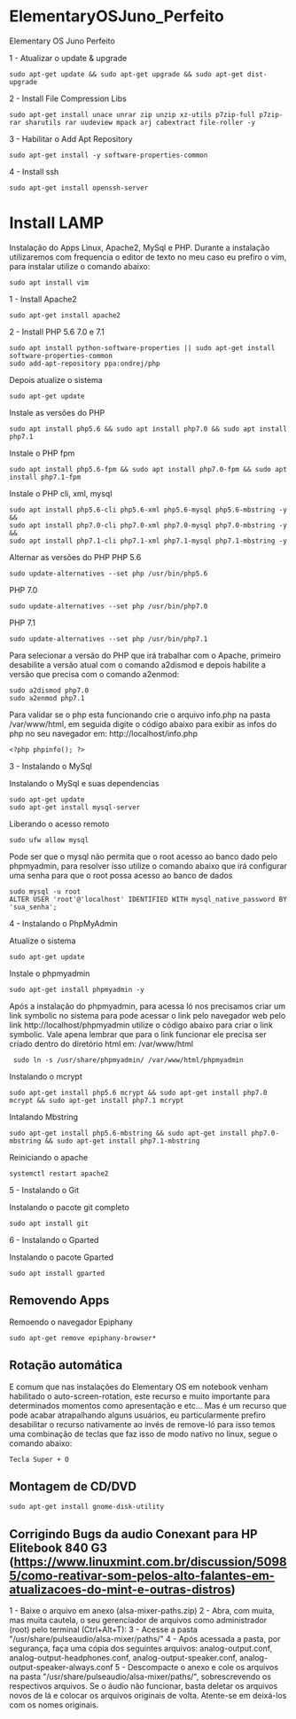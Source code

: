# ElementaryOSJuno_Perfeito
Elementary OS Juno Perfeito 

1 - Atualizar o update & upgrade
```shell
sudo apt-get update && sudo apt-get upgrade && sudo apt-get dist-upgrade
```

2 - Install File Compression Libs
```shell
sudo apt-get install unace unrar zip unzip xz-utils p7zip-full p7zip-rar sharutils rar uudeview mpack arj cabextract file-roller -y
```

3 - Habilitar o Add Apt Repository
```shell
sudo apt-get install -y software-properties-common
```

4 - Install ssh
```shell
sudo apt-get install openssh-server
```

# Install LAMP
Instalação do Apps Linux, Apache2, MySql e PHP.
Durante a instalação utilizaremos com frequencia o editor de texto no meu caso eu prefiro o vim, para instalar utilize o comando abaixo:

```shell
sudo apt install vim
```


1 - Install Apache2
```shell
sudo apt-get install apache2
```
2 - Install PHP 5.6 7.0 e 7.1
```shell
sudo apt install python-software-properties || sudo apt-get install software-properties-common
sudo add-apt-repository ppa:ondrej/php
```

Depois atualize o sistema
```shell
sudo apt-get update
```

Instale as versões do PHP
```shell
sudo apt install php5.6 && sudo apt install php7.0 && sudo apt install php7.1
```

Instale o PHP fpm
```shell
sudo apt install php5.6-fpm && sudo apt install php7.0-fpm && sudo apt install php7.1-fpm
```

Instale o PHP cli, xml, mysql
```shell
sudo apt install php5.6-cli php5.6-xml php5.6-mysql php5.6-mbstring -y &&
sudo apt install php7.0-cli php7.0-xml php7.0-mysql php7.0-mbstring -y &&
sudo apt install php7.1-cli php7.1-xml php7.1-mysql php7.1-mbstring -y 
```

Alternar as versões do PHP
PHP 5.6
```shell
sudo update-alternatives --set php /usr/bin/php5.6
```

PHP 7.0
```shell
sudo update-alternatives --set php /usr/bin/php7.0
```

PHP 7.1
```shell
sudo update-alternatives --set php /usr/bin/php7.1
```

Para selecionar a versão do PHP que irá trabalhar com o Apache, primeiro desabilite a versão atual com o comando a2dismod e depois habilite a versão que precisa com o comando a2enmod:
```shell
sudo a2dismod php7.0
sudo a2enmod php7.1
```

Para validar se o php esta funcionando crie o arquivo info.php na pasta /var/www/html, em seguida digite o código abaixo para exibir as infos do php no seu navegador em: http://localhost/info.php

```shell
<?php phpinfo(); ?>
```

3 - Instalando o MySql 

Instalando o MySql e suas dependencias 
```shell
sudo apt-get update
sudo apt-get install mysql-server
```
Liberando o acesso remoto
```shell
sudo ufw allow mysql
```
Pode ser que o mysql não permita que o root acesso ao banco dado pelo phpmyadmin, para resolver isso utilize o comando abaixo que irá configurar uma senha para que o root possa acesso ao banco de dados 

```shell
sudo mysql -u root
ALTER USER 'root'@'localhost' IDENTIFIED WITH mysql_native_password BY 'sua_senha'; 
```
4 - Instalando o PhpMyAdmin

Atualize o sistema 
```shell
sudo apt-get update
```

Instale o phpmyadmin
```shell 
sudo apt-get install phpmyadmin -y
```

Após a instalação do phpmyadmin, para acessa ló nos precisamos criar um link symbolic no sistema para pode acessar o link pelo navegador web pelo link http://localhost/phpmyadmin utilize o código abaixo para criar o link symbolic. Vale apena lembrar que para o link funcionar ele precisa ser criado dentro do diretório html em: /var/www/html

```shell 
 sudo ln -s /usr/share/phpmyadmin/ /var/www/html/phpmyadmin 
```



Instalando o mcrypt
```shell
sudo apt-get install php5.6 mcrypt && sudo apt-get install php7.0 mcrypt && sudo apt-get install php7.1 mcrypt 
```

Intalando Mbstring
```shell
sudo apt-get install php5.6-mbstring && sudo apt-get install php7.0-mbstring && sudo apt-get install php7.1-mbstring 
```

Reiniciando o apache
```shell
systemctl restart apache2
```

5 - Instalando o Git 

Instalando o pacote git completo
```shell
sudo apt install git
```

6 - Instalando o Gparted

Instalando o pacote Gparted 
```shell
sudo apt install gparted
```

## Removendo Apps

Remoendo o navegador Epiphany
```shell
sudo apt-get remove epiphany-browser*
```

## Rotação automática 

E comum que nas instalações do Elementary OS em notebook venham habilitado o auto-screen-rotation, este recurso e muito importante para determinados momentos como apresentação e etc... Mas é um recurso que pode acabar atrapalhando alguns usuários, eu particularmente prefiro desabilitar o recurso nativamente ao invés de remove-ló para isso temos uma combinação de teclas que faz isso de modo nativo no linux, segue o comando abaixo:

```shell
Tecla Super + O
```

## Montagem de CD/DVD 

```shell
sudo apt-get install gnome-disk-utility

```

## Corrigindo Bugs da audio Conexant para HP Elitebook 840 G3 (https://www.linuxmint.com.br/discussion/50985/como-reativar-som-pelos-alto-falantes-em-atualizacoes-do-mint-e-outras-distros)

1 - Baixe o arquivo em anexo (alsa-mixer-paths.zip)
2 - Abra, com muita, mas muita cautela, o seu gerenciador de arquivos como administrador (root) pelo terminal (Ctrl+Alt+T):
3 - Acesse a pasta "/usr/share/pulseaudio/alsa-mixer/paths/"
4 - Após acessada a pasta, por segurança, faça uma cópia dos seguintes arquivos: 
      analog-output.conf, 
      analog-output-headphones.conf, 
      analog-output-speaker.conf, 
      analog-output-speaker-always.conf
5 - Descompacte o anexo e cole os arquivos na pasta "/usr/share/pulseaudio/alsa-mixer/paths/", sobrescrevendo os respectivos     arquivos.
    Se o áudio não funcionar, basta deletar os arquivos novos de lá e colocar os arquivos originais de volta. Atente-se em       deixá-los com os nomes originais.

